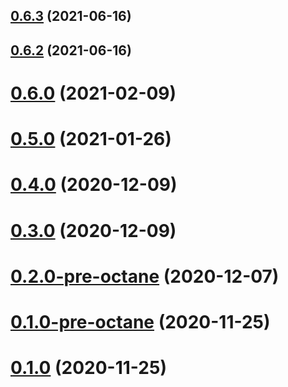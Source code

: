 ## [0.6.3](https://github.com/Addepar/ember-json-viewer/compare/v0.6.2...v0.6.3) (2021-06-16)

## [0.6.2](https://github.com/Addepar/ember-json-viewer/compare/v0.6.0...v0.6.2) (2021-06-16)

# [0.6.0](https://github.com/Addepar/ember-json-viewer/compare/v0.5.0...v0.6.0) (2021-02-09)




# [0.5.0](https://github.com/Addepar/ember-json-viewer/compare/v0.5.0...v0.6.0) (2021-01-26)




# [0.4.0](https://github.com/Addepar/ember-json-viewer/compare/v0.5.0...v0.6.0) (2020-12-09)




# [0.3.0](https://github.com/Addepar/ember-json-viewer/compare/v0.5.0...v0.6.0) (2020-12-09)




# [0.2.0-pre-octane](https://github.com/Addepar/ember-json-viewer/compare/v0.5.0...v0.6.0) (2020-12-07)




# [0.1.0-pre-octane](https://github.com/Addepar/ember-json-viewer/compare/v0.5.0...v0.6.0) (2020-11-25)




# [0.1.0](https://github.com/Addepar/ember-json-viewer/compare/v0.5.0...v0.6.0) (2020-11-25)

